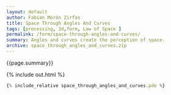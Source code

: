 ```yaml
---
layout: default
author: Fabian Morón Zirfas
title: Space Through Angles And Curves
tags: [processing, 3d,form, Law of Space ]
permalink: /form/space-through-angles-and-curves/
summary: Angles and curves create the perception of space.
archive: space_through_angles_and_curves.zip
---
```


{{page.summary}}

<!-- more -->

{% include out.html %}

```js
{% include_relative space_through_angles_and_curves.pde %}
```



